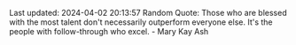 Last updated: 2024-04-02 20:13:57
Random Quote: Those who are blessed with the most talent don't necessarily outperform everyone else. It's the people with follow-through who excel. - Mary Kay Ash